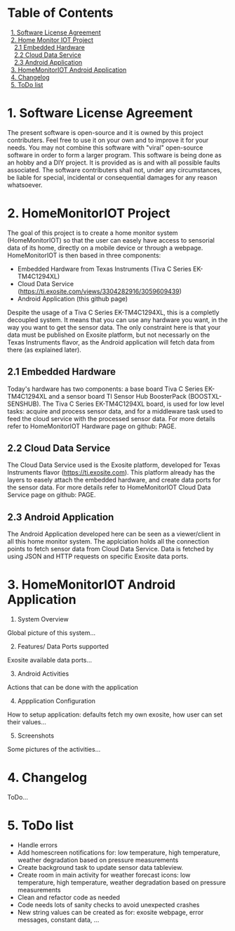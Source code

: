 # Table of Contents
&nbsp;&nbsp;[1. Software License Agreement](#1-software-license-agreement)
<a name="1. Software License Agreement"/>  
&nbsp;&nbsp;[2. Home Monitor IOT Project](#2-homemonitoriot-project)
<a name="2. HomeMonitorIOT Project"/>  
&nbsp;&nbsp;&nbsp;&nbsp;[2.1 Embedded Hardware](#21-embedded-hardware)
<a name="2.1 Embedded Hardware"/>  
&nbsp;&nbsp;&nbsp;&nbsp;[2.2 Cloud Data Service](#22-cloud-data-service)
<a name="2.2 Cloud Data Service"/>  
&nbsp;&nbsp;&nbsp;&nbsp;[2.3 Android Application](#23-android-application)
<a name="2.3 Android Application"/>  
&nbsp;&nbsp;[3. HomeMonitorIOT Android Application](#3-homemonitoriot-android-application)
<a name="3. HomeMonitorIOT Android Application"/>  
&nbsp;&nbsp;[4. Changelog](#4-changelog)
<a name="4. Changelog"/>  
&nbsp;&nbsp;[5. ToDo list](#5-todo-list)
<a name="5. ToDo list"/>

# 1. Software License Agreement
The present software is open-source and it is owned by this project contributers. Feel free to use it on your own and to improve it for your needs.
You may not combine this software with "viral" open-source software in order to form a larger program.
This software is being done as an hobby and a DIY project. It is provided as is and with all possible faults associated. 
The software contributers shall not, under any circumstances, be liable for special, incidental or consequential damages for any reason whatsoever.

# 2. HomeMonitorIOT Project
The goal of this project is to create a home monitor system (HomeMonitorIOT) so that the user can easely have access to sensorial data of its home, directly on a mobile device or through a webpage.
HomeMonitorIOT is then based in three components:
- Embedded Hardware from Texas Instruments (Tiva C Series EK-TM4C1294XL)
- Cloud Data Service (https://ti.exosite.com/views/3304282916/3059609439)
- Android Application (this github page)

Despite the usage of a Tiva C Series EK-TM4C1294XL, this is a completly decoupled system. It means that you can use any hardware you want, in the way you want to get the sensor data. The only constraint here is that your data must be published on Exosite platform, but not necessarly on the Texas Instruments flavor, as the Android application will fetch data from there (as explained later).

## 2.1 Embedded Hardware
Today's hardware has two components: a base board Tiva C Series EK-TM4C1294XL and a sensor board TI Sensor Hub BoosterPack (BOOSTXL-SENSHUB). The Tiva C Series EK-TM4C1294XL board, is used for low level tasks: acquire and process sensor data, and for a middleware task used to feed the cloud service with the processed sensor data.
For more details refer to HomeMonitorIOT Hardware page on github: PAGE.

## 2.2 Cloud Data Service
The Cloud Data Service used is the Exosite platform, developed for Texas Instruments flavor (https://ti.exosite.com). This platform already has the layers to easely attach the embedded hardware, and create data ports for the sensor data.
For more details refer to HomeMonitorIOT Cloud Data Service page on github: PAGE.

## 2.3 Android Application
The Android Application developed here can be seen as a viewer/client in all this home monitor system. The applciation holds all the connection points to fetch sensor data from Cloud Data Service. Data is fetched by using JSON and HTTP requests on specific Exosite data ports.

# 3. HomeMonitorIOT Android Application
1. System Overview

Global picture of this system...

2. Features/ Data Ports supported

Exosite available data ports...

3. Android Activities

Actions that can be done with the application

4. Appplication Configuration

How to setup application: defaults fetch my own exosite, how user can set their values...

5. Screenshots

Some pictures of the activities...

# 4. Changelog
ToDo...

# 5. ToDo list
- Handle errors
- Add homescreen notifications for: low temperature, high temperature, weather degradation based on pressure measurements
- Create background task to update sensor data tableview.
- Create room in main activity for weather forecast icons:  low temperature, high temperature, weather degradation based on pressure measurements
- Clean and refactor code as needed
- Code needs lots of sanity checks to avoid unexpected crashes
- New string values can be created as for: exosite webpage, error messages, constant data, ...
